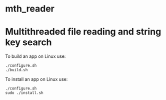 # mth_reader
# Multithreaded file reading and string key search


To build an app on Linux use:
```
./configure.sh
./build.sh
```

To install an app on Linux use:
```
./configure.sh
sudo ./install.sh
```
